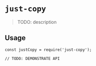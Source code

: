 # `just-copy`

> TODO: description

## Usage

```
const justCopy = require('just-copy');

// TODO: DEMONSTRATE API
```
